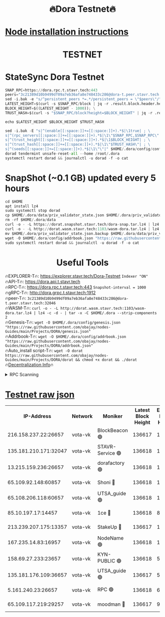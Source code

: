 <h1 align="center"> 🔥Dora Testnet🔥</h1>

[Node installation instructions](https://github.com/obajay/nodes-Guides/tree/main/Projects/DORA)
=

<h1 align="center"> TESTNET</h1>

# StateSync Dora Testnet
```python
SNAP_RPC=https://dora.rpc.t.stavr.tech:443
peers="3c21389d10b9499df09a7eb36afa8e748433c286@dora-t.peer.stavr.tech:32046"
sed -i.bak -e "s/^persistent_peers *=.*/persistent_peers = \"$peers\"/" $HOME/.dora/config/config.toml
LATEST_HEIGHT=$(curl -s $SNAP_RPC/block | jq -r .result.block.header.height); \
BLOCK_HEIGHT=$((LATEST_HEIGHT - 1000)); \
TRUST_HASH=$(curl -s "$SNAP_RPC/block?height=$BLOCK_HEIGHT" | jq -r .result.block_id.hash)

echo $LATEST_HEIGHT $BLOCK_HEIGHT $TRUST_HASH

sed -i.bak -E "s|^(enable[[:space:]]+=[[:space:]]+).*$|\1true| ; \
s|^(rpc_servers[[:space:]]+=[[:space:]]+).*$|\1\"$SNAP_RPC,$SNAP_RPC\"| ; \
s|^(trust_height[[:space:]]+=[[:space:]]+).*$|\1$BLOCK_HEIGHT| ; \
s|^(trust_hash[[:space:]]+=[[:space:]]+).*$|\1\"$TRUST_HASH\"| ; \
s|^(seeds[[:space:]]+=[[:space:]]+).*$|\1\"\"|" $HOME/.dora/config/config.toml
dorad tendermint unsafe-reset-all --home /root/.dora
systemctl restart dorad && journalctl -u dorad -f -o cat
```
# SnapShot (~0.1 GB) updated every 5 hours
```python
cd $HOME
apt install lz4
sudo systemctl stop dorad
cp $HOME/.dora/data/priv_validator_state.json $HOME/.dora/priv_validator_state.json.backup
rm -rf $HOME/.dora/data
curl -o - -L https://dorat.snapshot.stavr.tech/dora-snap.tar.lz4 | lz4 -c -d - | tar -x -C $HOME/.dora --strip-components 2
curl -o - -L http://dorat.wasm.stavr.tech:1103/wasm-dora.tar.lz4 | lz4 -c -d - | tar -x -C $HOME/.dora --strip-components 2
mv $HOME/.dora/priv_validator_state.json.backup $HOME/.dora/data/priv_validator_state.json
wget -O $HOME/.dora/config/addrbook.json "https://raw.githubusercontent.com/obajay/nodes-Guides/main/Projects/DORA/addrbook.json"
sudo systemctl restart dorad && journalctl -u dorad -f -o cat
```
 <h1 align="center"> Useful Tools</h1>
 
🔥EXPLORER-T🔥: https://explorer.stavr.tech/Dora-Testnet        `Indexer "ON"` \
🔥API-T🔥:      https://dora.api.t.stavr.tech \
🔥RPC-T🔥:      https://dora.rpc.t.stavr.tech:443              `Snapshot-interval = 1000` \
🔥gRPC-T🔥:     http://dora.grpc.t.stavr.tech:1912 \
🔥peer-T🔥:     `3c21389d10b9499df09a7eb36afa8e748433c286@dora-t.peer.stavr.tech:32046` \
🔥WASM-T🔥:     ```curl -o - -L http://dorat.wasm.stavr.tech:1103/wasm-dora.tar.lz4 | lz4 -c -d - | tar -x -C $HOME/.dora --strip-components 2``` \
🔥Genesis-T🔥:  ```wget -O $HOME/.dora/config/genesis.json "https://raw.githubusercontent.com/obajay/nodes-Guides/main/Projects/DORA/genesis.json"``` \
🔥Addrbook-T🔥: ```wget -O $HOME/.dora/config/addrbook.json "https://raw.githubusercontent.com/obajay/nodes-Guides/main/Projects/DORA/addrbook.json"``` \
🔥Auto_install script-T🔥:  `wget -O dorat https://raw.githubusercontent.com/obajay/nodes-Guides/main/Projects/DORA/dorat && chmod +x dorat && ./dorat` \
🔥[Decentralization Info](https://github.com/obajay/StateSync-snapshots/tree/main/Projects/Dora/Decentralization)🔥

<details>
<summary>RPC Scanning</summary>

<h2 align="center"> We scan nodes in real time every 4 hours. And we provide the final result of RPC endpoints.
We cannot influence the operation of these nodes in any way. </h2>


```python
If Voting Power is higher than 0 --> then the Node is a validator of the network and may be subject to attack and be a potential threat to the chain.
```
```python
We marked such validators with a red symbol
```

</details>

[Testnet raw json](https://rpc-check.dorat.stavr.tech/dorat/rpc-dorat-result.json)
=



<table><tr><th>IP-Address</th><th>Network</th><th>Moniker</th><th>Latest Block Height</th><th>Earliest Block Height</th><th>Catching Up</th><th>Tx Index</th><th>Voting Power</th><th>Scan Time</th></tr><tr><td>216.158.237.22:26657</td><td>vota-vk</td><td>BlockBeacon 🟢</td><td>136617</td><td>1</td><td>False</td><td>off</td><td>0</td><td>2023-12-29T15:32:32.287929643UTC</td></tr><tr><td>135.181.210.171:32047</td><td>vota-vk</td><td>STAVR-Service 🟢</td><td>136618</td><td>1</td><td>False</td><td>on</td><td>0</td><td>2023-12-29T15:32:37.169694484UTC</td></tr><tr><td>13.215.159.236:26657</td><td>vota-vk</td><td>dorafactory 🟢</td><td>136618</td><td>1</td><td>False</td><td>on</td><td>0</td><td>2023-12-29T15:32:38.698068126UTC</td></tr><tr><td>65.109.92.148:60857</td><td>vota-vk</td><td>Shoni 🔴</td><td>136618</td><td>1</td><td>False</td><td>on</td><td>9323404379593930</td><td>2023-12-29T15:32:40.492750846UTC</td></tr><tr><td>65.108.206.118:60657</td><td>vota-vk</td><td>UTSA_guide 🟢</td><td>136618</td><td>1</td><td>False</td><td>on</td><td>0</td><td>2023-12-29T15:32:40.862012988UTC</td></tr><tr><td>85.10.197.17:14457</td><td>vota-vk</td><td>1ce 🔴</td><td>136618</td><td>8001</td><td>False</td><td>off</td><td>9009000000000000</td><td>2023-12-29T15:32:39.560774564UTC</td></tr><tr><td>213.239.207.175:13357</td><td>vota-vk</td><td>StakeUp 🔴</td><td>136617</td><td>13001</td><td>False</td><td>off</td><td>9009500000000000</td><td>2023-12-29T15:32:31.668334698UTC</td></tr><tr><td>167.235.14.83:16957</td><td>vota-vk</td><td>NodeName 🟢</td><td>136618</td><td>14001</td><td>False</td><td>on</td><td>0</td><td>2023-12-29T15:32:41.135049788UTC</td></tr><tr><td>158.69.27.233:23657</td><td>vota-vk</td><td>KYN-PUBLIC 🟢</td><td>136618</td><td>52001</td><td>False</td><td>on</td><td>0</td><td>2023-12-29T15:32:40.156846265UTC</td></tr><tr><td>135.181.176.109:36657</td><td>vota-vk</td><td>UTSA_guide 🟢</td><td>136617</td><td>55501</td><td>False</td><td>on</td><td>0</td><td>2023-12-29T15:32:31.379108065UTC</td></tr><tr><td>5.161.240.23:26657</td><td>vota-vk</td><td>RPC 🟢</td><td>136618</td><td>60001</td><td>False</td><td>off</td><td>0</td><td>2023-12-29T15:32:39.316901655UTC</td></tr><tr><td>65.109.117.219:29257</td><td>vota-vk</td><td>moodman 🔴</td><td>136617</td><td>99800</td><td>False</td><td>off</td><td>9009100000000000</td><td>2023-12-29T15:32:34.730494854UTC</td></tr></table>
